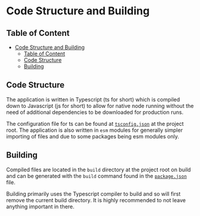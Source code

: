 # Code Structure and Building

## Table of Content

<!-- TOC -->
* [Code Structure and Building](#code-structure-and-building)
  * [Table of Content](#table-of-content)
  * [Code Structure](#code-structure)
  * [Building](#building)
<!-- TOC -->

## Code Structure

The application is written in Typescript (ts for short) which is compiled down to Javascript (js for short) to allow for
native node running without the need of additional dependencies to be downloaded for production runs.

The configuration file for ts can be found at [`tsconfig.json`](/tsconfig.json) at the project root.
The application is also written in `esm` modules for generally simpler importing of files and due to some packages being
esm modules only.

## Building

Compiled files are located in the `build` directory at the project root on build and can be generated with the `build`
command found in the [`package.json`](/package.json) file.

Building primarily uses the Typescript compiler to build and so will first remove the current build directory. It is
highly recommended to not leave anything important in there.